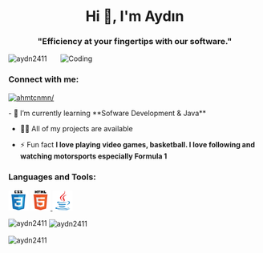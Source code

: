 <h1 align="center">Hi 👋, I'm Aydın</h1>
<h3 align="center">"Efficiency at your fingertips with our software."</h3>
<img align="right" alt=Coding width="400" src="https://media.giphy.com/media/WtTnAfZn6aVJfBzlN3/giphy.gif">
<p align="left"> <img src="https://komarev.com/ghpvc/?username=ahmtcnmn&label=Profile%20views&color=0e75b6&style=flat" alt="aydn2411" /></p>
<h3 align="left">Connect with me:</h3>

<a href="https://www.linkedin.com/in/
aydın-güllüler-b411a521b
" target="_blank"><img align="center" src="https://raw.githubusercontent.com/rahuldkjain/github-profile-readme-generator/master/src/images/icons/Social/linked-in-alt.svg" alt="ahmtcnmn/" height="30" width="40" /></a>
</p>
- 🌱 I’m currently learning **Sofware Development & Java**

- 👨‍💻 All of my projects are available 

- ⚡ Fun fact **I love playing video games, basketball. I love following and watching motorsports especially Formula 1**
<h3 align="left">Languages and Tools:</h3>
<p align="left"> 
<a src="https://raw.githubusercontent.com/devicons/devicon/master/icons/bootstrap/bootstrap-plain-wordmark.svg" alt="bootstrap" width="40" height="40"> </a> 
<a href="https://www.w3schools.com/css/" target="_blank" rel="noreferrer"><img src="https://raw.githubusercontent.com/devicons/devicon/master/icons/css3/css3-original-wordmark.svg" alt="css3" width="40" height="40"/></a> 
<a href="https://www.w3.org/html/" target="_blank" rel="noreferrer"> 
<img src="https://raw.githubusercontent.com/devicons/devicon/master/icons/html5/html5-original-wordmark.svg" alt="html5" width="40" height="40"/> 
</a> 
  <a href="https://www.java.com" target="_blank" rel="noreferrer"> <img src="https://raw.githubusercontent.com/devicons/devicon/master/icons/java/java-original.svg" alt="java" width="40" height="40"/> </a> 
 </p>
 <p><img align="left" src="https://github-readme-stats.vercel.app/api/top-langs?username=aydn2411&show_icons=true&locale=en&layout=compact" alt="aydn2411" /></p>
<p>&nbsp;<img align="center" src="https://github-readme-stats.vercel.app/api?username=aydn2411&show_icons=true&locale=en" alt="aydn2411" /></p>
<p><img align="center" src="https://github-readme-streak-stats.herokuapp.com/?user=ahmtcnmn&" alt="aydn2411" /></p>
